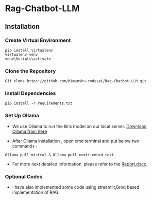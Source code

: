 # Rag-Chatbot-LLM

## Installation

### Create Virtual Environment
```
pip install virtualenv
virtualenv venv
venv\Scripts\activate
```
### Clone the Repository
```
Git clone https://github.com/Himanshu-codesai/Rag-Chatbot-LLM.git
```
### Install Dependencies
```
pip install -r requirements.txt
```
### Set Up Ollama
- We use Ollama to run the llms model on our local server.
[Download Ollama from here](https://ollama.com/download)

- After Ollama installation , open cmd terminal and put below two commands - 
```
Ollama pull mistral & Ollama pull nomic-embed-text
```
- For more next detailed information, please refer to the [Report.docx](Report.docx).

### Optional Codes
- I have also implemented some code using streamlit,Groq based implementation of RAG. 
